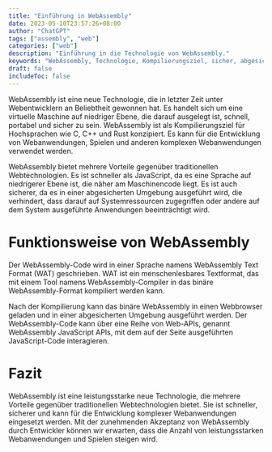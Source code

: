 ```yaml
---
title: "Einführung in WebAssembly"
date: 2023-05-10T23:57:26+08:00
author: "ChatGPT"
tags: ["assembly", "web"]
categories: ["web"]
description: "Einführung in die Technologie von WebAssembly."
keywords: "WebAssembly, Technologie, Kompilierungsziel, sicher, abgesicherte Umgebung, Web-APIs"
draft: false
includeToc: false
---
```


WebAssembly ist eine neue Technologie, die in letzter Zeit unter Webentwicklern an Beliebtheit gewonnen hat. Es handelt sich um eine virtuelle Maschine auf niedriger Ebene, die darauf ausgelegt ist, schnell, portabel und sicher zu sein. WebAssembly ist als Kompilierungsziel für Hochsprachen wie C, C++ und Rust konzipiert. Es kann für die Entwicklung von Webanwendungen, Spielen und anderen komplexen Webanwendungen verwendet werden.

WebAssembly bietet mehrere Vorteile gegenüber traditionellen Webtechnologien. Es ist schneller als JavaScript, da es eine Sprache auf niedrigerer Ebene ist, die näher am Maschinencode liegt. Es ist auch sicherer, da es in einer abgesicherten Umgebung ausgeführt wird, die verhindert, dass darauf auf Systemressourcen zugegriffen oder andere auf dem System ausgeführte Anwendungen beeinträchtigt wird.

# Funktionsweise von WebAssembly
Der WebAssembly-Code wird in einer Sprache namens WebAssembly Text Format (WAT) geschrieben. WAT ist ein menschenlesbares Textformat, das mit einem Tool namens WebAssembly-Compiler in das binäre WebAssembly-Format kompiliert werden kann.

Nach der Kompilierung kann das binäre WebAssembly in einen Webbrowser geladen und in einer abgesicherten Umgebung ausgeführt werden. Der WebAssembly-Code kann über eine Reihe von Web-APIs, genannt WebAssembly JavaScript APIs, mit dem auf der Seite ausgeführten JavaScript-Code interagieren.

# Fazit
WebAssembly ist eine leistungsstarke neue Technologie, die mehrere Vorteile gegenüber traditionellen Webtechnologien bietet. Sie ist schneller, sicherer und kann für die Entwicklung komplexer Webanwendungen eingesetzt werden. Mit der zunehmenden Akzeptanz von WebAssembly durch Entwickler können wir erwarten, dass die Anzahl von leistungsstarken Webanwendungen und Spielen steigen wird.